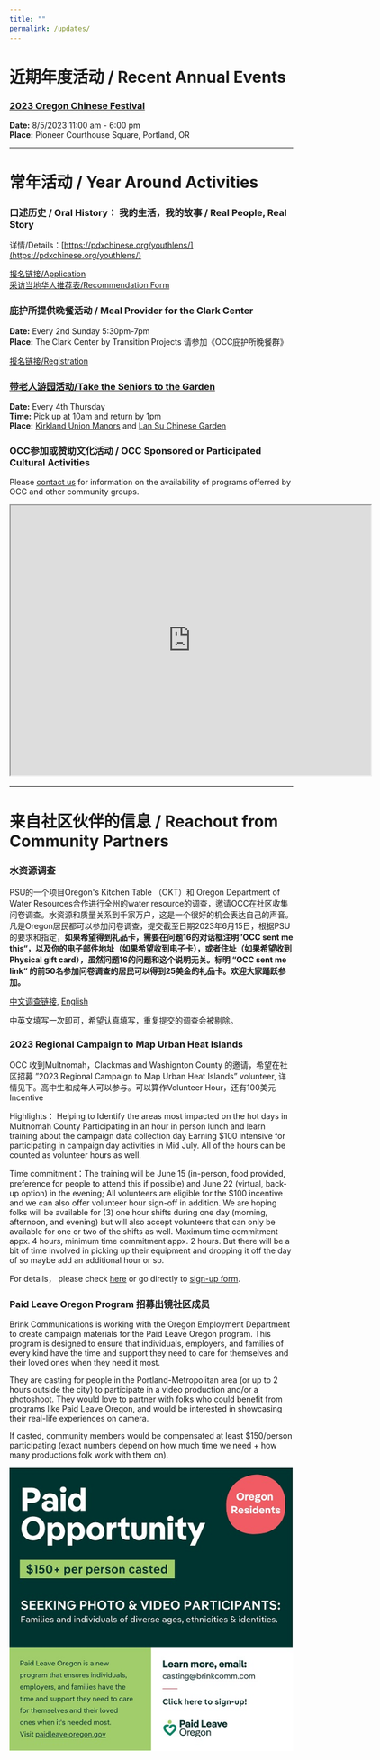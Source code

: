 ```yaml
---
title: ""
permalink: /updates/
---
```


# 近期年度活动 / Recent Annual Events

### [2023 Oregon Chinese Festival](https://pdxchinese.org/chinesefestival/)

**Date:** 8/5/2023 11:00 am - 6:00 pm  
**Place:** Pioneer Courthouse Square, Portland, OR  

******

# 常年活动 / Year Around Activities

### 口述历史 / Oral History： 我的生活，我的故事 / Real People, Real Story

详情/Details：[https://pdxchinese.org/youthlens/](https://pdxchinese.org/youthlens/)

[报名链接/Application](https://docs.google.com/forms/d/e/1FAIpQLScK3ahKKd_XjBtZNlOqSQhaRgjLDolodXpg9dIBx3lLu3mbWg/viewform?usp=sf_link)  
[采访当地华人推荐表/Recommendation Form](https://docs.google.com/forms/d/e/1FAIpQLSconI7lF4QMz0Wvl34UQhkkMm9pq6PuIGGvP7Ek3Ie8dzvU9A/viewform?usp=sf_link)  

### 庇护所提供晚餐活动 / Meal Provider for the Clark Center

**Date:** Every 2nd Sunday 5:30pm-7pm  
**Place:** The Clark Center by Transition Projects 请参加《OCC庇护所晚餐群》  

[报名链接/Registration](https://signup.com/client/invitation2/secure/114701245205736806/false#/invitation)

### [带老人游园活动/Take the Seniors to the Garden](https://pdxchinese.org/ridewseniors/)

**Date:** Every 4th Thursday  
**Time:** Pick up at 10am and return by 1pm  
**Place:** [Kirkland Union Manors](https://theunionmanors.org/kirkland-union-manors/) and [Lan Su Chinese Garden](https://lansugarden.org/)  

### OCC参加或赞助文化活动 / OCC Sponsored or Participated Cultural Activities

Please [contact us](https://pdxchinese.org/contact/) for information on the availability of programs offerred by OCC and other community groups.

<iframe src="https://www.google.com/maps/d/u/0/embed?mid=1CeLwb-03MNEFwnPaZlm6LAqtMeFgwOI&ehbc=2E312F" width="640" height="480"></iframe>

<br>

**********

# 来自社区伙伴的信息 / Reachout from Community Partners

### 水资源调查

PSU的一个项目Oregon's Kitchen Table （OKT）和 Oregon Department of Water Resources合作进行全州的water resource的调查，邀请OCC在社区收集问卷调查。水资源和质量关系到千家万户，这是一个很好的机会表达自己的声音。凡是Oregon居民都可以参加问卷调查，提交截至日期2023年6月15日，根据PSU的要求和指定，**如果希望得到礼品卡，需要在问题16的对话框注明”OCC sent me this“，以及你的电子邮件地址（如果希望收到电子卡），或者住址（如果希望收到Physical gift card），虽然问题16的问题和这个说明无关。标明 “OCC sent me link“ 的前50名参加问卷调查的居民可以得到25美金的礼品卡。欢迎大家踊跃参加。**

[中文调查链接](https://bit.ly/435am5V), [English](https://bit.ly/oregonswater)

中英文填写一次即可，希望认真填写，重复提交的调查会被剔除。

### 2023 Regional Campaign to Map Urban Heat Islands

OCC 收到Multnomah，Clackmas and Washignton County 的邀请，希望在社区招募 ”2023 Regional Campaign to Map Urban Heat Islands” volunteer, 详情见下。高中生和成年人可以参与。可以算作Volunteer Hour，还有100美元Incentive

Highlights：
Helping to Identify the areas most impacted on the hot days in Multnomah County
Participating in an hour in person lunch and learn training about the campaign data collection day
Earning $100 intensive for participating in campaign day activities in Mid July. All of the hours can be counted as volunteer hours as well. 

Time commitment：The training will be June 15 (in-person, food provided, preference for people to attend this if possible) and June 22 (virtual, back-up option) in the evening; All volunteers are eligible for the $100 incentive and we can also offer volunteer hour sign-off in addition. We are hoping folks will be available for (3) one hour shifts during one day (morning, afternoon, and evening) but will also accept volunteers that can only be available for one or two of the shifts as well. Maximum time commitment appx. 4 hours, minimum time commitment appx. 2 hours. But there will be a bit of time involved in picking up their equipment and dropping it off the day of so maybe add an additional hour or so.

For details， please check [here](https://www.washingtoncountyor.gov/public-health/urban-heat-island-mapping-campaign)
or go directly to [sign-up form](https://docs.google.com/forms/d/e/1FAIpQLSeUdBIdteDioaIGaB30yMnJPdiKHheMLzDLqvCCbW3A1I1T2w/viewform).

### Paid Leave Oregon Program 招募出镜社区成员

Brink Communications is working with the Oregon Employment Department to create campaign materials for the Paid Leave Oregon program. This program is designed to ensure that individuals, employers, and families of every kind have the time and support they need to care for themselves and their loved ones when they need it most.

They are casting for people in the Portland-Metropolitan area (or up to 2 hours outside the city) to participate in a video production and/or a photoshoot. They would love to partner with folks who could benefit from programs like Paid Leave Oregon, and would be interested in showcasing their real-life experiences on camera.

If casted, community members would be compensated at least $150/person participating (exact numbers depend on how much time we need + how many productions folk work with them on).

<p><img src="/assets/images/activities/brink.jpg"></p>
